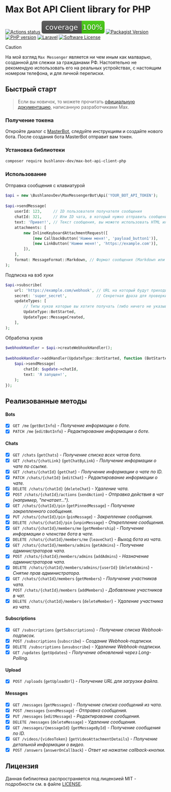 # Max Bot API Client library for PHP

[![Actions status](https://github.com/BushlanovDev/max-bot-api-client-php/actions/workflows/ci.yml/badge.svg?style=flat-square)](https://github.com/BushlanovDev/max-bot-api-client-php/actions)
[![Coverage](https://raw.githubusercontent.com/BushlanovDev/max-bot-api-client-php/refs/heads/master/badge-coverage.svg?v=1)](https://github.com/BushlanovDev/max-bot-api-client-php/actions)
[![Packagist Version](https://img.shields.io/packagist/v/bushlanov-dev/max-bot-api-client-php.svg?style=flat-square)](https://packagist.org/packages/bushlanov-dev/max-bot-api-client-php)
[![PHP version](https://img.shields.io/badge/php-%3E%3D%208.3-8892BF.svg?style=flat-square)](https://github.com/BushlanovDev/max-bot-api-client-php)
[![Laravel](https://img.shields.io/badge/%20Laravel%20Package-available-success?logo=laravel&style=flat-square)](https://github.com/BushlanovDev/max-bot-api-client-php)
[![Software License](https://img.shields.io/badge/license-MIT-brightgreen.svg?style=flat-square)](LICENSE)

> [!CAUTION]  
> На мой взгляд `Max Messenger` является ни чем иным как малварью, созданной для слежки за гражданами РФ. Настоятельно
> не рекомендую использовать его на реальных устройствах, с настоящим номером телефона, и для личной переписки.

## Быстрый старт

> Если вы новичок, то можете прочитать [официальную документацию](https://dev.max.ru/), написанную разработчиками Max.

### Получение токена

Откройте диалог с [MasterBot](https://max.ru/MasterBot), следуйте инструкциям и создайте нового бота. После создания
бота MasterBot отправит вам токен.

### Установка библиотеки

```bash
composer require bushlanov-dev/max-bot-api-client-php
```

### Использование

Отправка сообщения с клавиатурой

```php
$api = new \BushlanovDev\MaxMessengerBot\Api('YOUR_BOT_API_TOKEN');

$api->sendMessage(
    userId: 123,     // ID пользователя получателя сообщения
    chatId: 321,     // Или ID чата, в который нужно отправить сообщение
    text: 'Привет!', // Текст сообщения, вы можете использовать HTML или Markdown
    attachments: [
        new InlineKeyboardAttachmentRequest([
            [new CallbackButton('Нажми меня!', 'payload_button1')],
            [new LinkButton('Нажми меня!', 'https://example.com')],
        ]),
    ],
    format: MessageFormat::Markdown, // Формат сообщения (Markdown или HTML)
);
```

Подписка на вэб хуки

```php
$api->subscribe(
    url: 'https://example.com/webhook', // URL на который будут приходить хуки
    secret: 'super_secret',             // Секретная фраза для проверки хуков
    updateTypes: [
        // Типы хуков которые вы хотите получать (либо ничего не указывать, чтобы получать все)
        UpdateType::BotStarted,
        UpdateType::MessageCreated,
    ],
);
```

Обработка хуков

```php
$webhookHandler = $api->createWebhookHandler();

$webhookHandler->addHandler(UpdateType::BotStarted, function (BotStartedUpdate $update, Api $api) {
    $api->sendMessage(
        chatId: $update->chatId,
        text: 'Я запущен!',
    );
});
```

## Реализованные методы

#### Bots

- [x] `GET /me` (`getBotInfo`) - *Получение информации о боте.*
- [x] `PATCH /me` (`editBotInfo`) - *Редактирование информации о боте.*

#### Chats

- [x] `GET /chats` (`getChats`) - *Получение списка всех чатов бота.*
- [x] `GET /chats/{chatLink}` (`getChatByLink`) - *Получение информации о чате по ссылке.*
- [x] `GET /chats/{chatId}` (`getChat`) - *Получение информации о чате по ID.*
- [x] `PATCH /chats/{chatId}` (`editChat`) - *Редактирование информации о чате.*
- [x] `DELETE /chats/{chatId}` (`deleteChat`) - *Удаление чата.*
- [x] `POST /chats/{chatId}/actions` (`sendAction`) - *Отправка действия в чат (например, "печатает...").*
- [x] `GET /chats/{chatId}/pin` (`getPinnedMessage`) - *Получение закрепленного сообщения.*
- [x] `PUT /chats/{chatId}/pin` (`pinMessage`) - *Закрепление сообщения.*
- [x] `DELETE /chats/{chatId}/pin` (`unpinMessage`) - *Открепление сообщения.*
- [x] `GET /chats/{chatId}/members/me` (`getMembership`) - *Получение информации о членстве бота в чате.*
- [x] `DELETE /chats/{chatId}/members/me` (`leaveChat`) - *Выход бота из чата.*
- [x] `GET /chats/{chatId}/members/admins` (`getAdmins`) - *Получение администраторов чата.*
- [x] `POST /chats/{chatId}/members/admins` (`addAdmins`) - *Назначение администраторов чата.*
- [x] `DELETE /chats/{chatId}/members/admins/{userId}` (`deleteAdmins`) - *Снятие прав администратора.*
- [x] `GET /chats/{chatId}/members` (`getMembers`) - *Получение участников чата.*
- [x] `POST /chats/{chatId}/members` (`addMembers`) - *Добавление участников в чат.*
- [x] `DELETE /chats/{chatId}/members` (`deleteMember`) - *Удаление участника из чата.*

#### Subscriptions

- [x] `GET /subscriptions` (`getSubscriptions`) - *Получение списка Webhook-подписок.*
- [x] `POST /subscriptions` (`subscribe`) - *Создание Webhook-подписки.*
- [x] `DELETE /subscriptions` (`unsubscribe`) - *Удаление Webhook-подписки.*
- [x] `GET /updates` (`getUpdates`) - *Получение обновлений через Long-Polling.*

#### Upload

- [x] `POST /uploads` (`getUploadUrl`) - *Получение URL для загрузки файла.*

#### Messages

- [x] `GET /messages` (`getMessages`) - *Получение списка сообщений из чата.*
- [x] `POST /messages` (`sendMessage`) - *Отправка сообщения.*
- [x] `PUT /messages` (`editMessage`) - *Редактирование сообщения.*
- [x] `DELETE /messages` (`deleteMessage`) - *Удаление сообщения.*
- [x] `GET /messages/{messageId}` (`getMessageById`) - *Получение сообщения по ID.*
- [x] `GET /videos/{videoToken}` (`getVideoAttachmentDetails`) - *Получение детальной информации о видео.*
- [x] `POST /answers` (`answerOnCallback`) - *Ответ на нажатие callback-кнопки.*

## Лицензия

Данная библиотека распространяется под лицензией MIT - подробности см. в файле [LICENSE](LICENSE).
